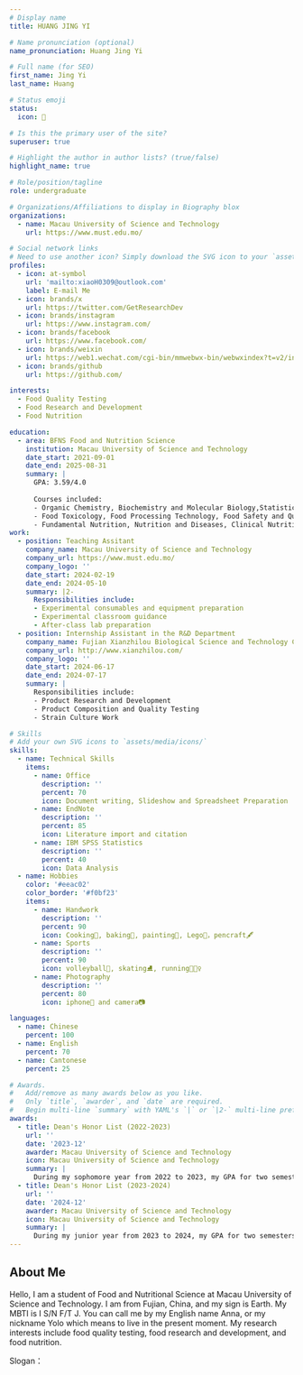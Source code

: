 ```yaml
---
# Display name
title: HUANG JING YI

# Name pronunciation (optional)
name_pronunciation: Huang Jing Yi

# Full name (for SEO)
first_name: Jing Yi
last_name: Huang

# Status emoji
status:
  icon: 🧊

# Is this the primary user of the site?
superuser: true

# Highlight the author in author lists? (true/false)
highlight_name: true

# Role/position/tagline
role: undergraduate

# Organizations/Affiliations to display in Biography blox
organizations:
  - name: Macau University of Science and Technology
    url: https://www.must.edu.mo/

# Social network links
# Need to use another icon? Simply download the SVG icon to your `assets/media/icons/` folder.
profiles:
  - icon: at-symbol
    url: 'mailto:xiaoH0309@outlook.com'
    label: E-mail Me
  - icon: brands/x
    url: https://twitter.com/GetResearchDev
  - icon: brands/instagram
    url: https://www.instagram.com/
  - icon: brands/facebook
    url: https://www.facebook.com/
  - icon: brands/weixin
    url: https://web1.wechat.com/cgi-bin/mmwebwx-bin/webwxindex?t=v2/index
  - icon: brands/github
    url: https://github.com/

interests:
  - Food Quality Testing
  - Food Research and Development
  - Food Nutrition

education:
  - area: BFNS Food and Nutrition Science
    institution: Macau University of Science and Technology
    date_start: 2021-09-01
    date_end: 2025-08-31
    summary: |
      GPA: 3.59/4.0
      
      Courses included:
      - Organic Chemistry, Biochemistry and Molecular Biology,Statistics
      - Food Toxicology, Food Processing Technology, Food Safety and Quality Control
      - Fundamental Nutrition, Nutrition and Diseases, Clinical Nutrition
work:
  - position: Teaching Assitant
    company_name: Macau University of Science and Technology
    company_url: https://www.must.edu.mo/
    company_logo: ''
    date_start: 2024-02-19
    date_end: 2024-05-10
    summary: |2-
      Responsibilities include:
      - Experimental consumables and equipment preparation
      - Experimental classroom guidance
      - After-class lab preparation
  - position: Internship Assistant in the R&D Department
    company_name: Fujian Xianzhilou Biological Science and Technology Co.Ltd
    company_url: http://www.xianzhilou.com/
    company_logo: ''
    date_start: 2024-06-17
    date_end: 2024-07-17
    summary: |
      Responsibilities include:
      - Product Research and Development
      - Product Composition and Quality Testing
      - Strain Culture Work

# Skills
# Add your own SVG icons to `assets/media/icons/`
skills:
  - name: Technical Skills
    items:
      - name: Office
        description: ''
        percent: 70
        icon: Document writing, Slideshow and Spreadsheet Preparation
      - name: EndNote
        description: ''
        percent: 85
        icon: Literature import and citation
      - name: IBM SPSS Statistics
        description: ''
        percent: 40
        icon: Data Analysis
  - name: Hobbies
    color: '#eeac02'
    color_border: '#f0bf23'
    items:
      - name: Handwork
        description: ''
        percent: 90
        icon: Cooking🥘, baking🥯, painting🎨, Lego🧩，pencraft🖋
      - name: Sports
        description: ''
        percent: 90
        icon: volleyball🏐️, skating⛸️, running🏃🏻‍♀️
      - name: Photography
        description: ''
        percent: 80
        icon: iphone📱 and camera📷

languages:
  - name: Chinese
    percent: 100
  - name: English
    percent: 70
  - name: Cantonese
    percent: 25

# Awards.
#   Add/remove as many awards below as you like.
#   Only `title`, `awarder`, and `date` are required.
#   Begin multi-line `summary` with YAML's `|` or `|2-` multi-line prefix and indent 2 spaces below.
awards:
  - title: Dean's Honor List (2022-2023)
    url: ''
    date: '2023-12'
    awarder: Macau University of Science and Technology
    icon: Macau University of Science and Technology
    summary: |
      During my sophomore year from 2022 to 2023, my GPA for two semesters exceeded 3.7, and I was selected into the “Dean’s Outstanding Student List” of the Faculty of Medicine of Macau University of Science and Technology.
  - title: Dean's Honor List (2023-2024)
    url: ''
    date: '2024-12'
    awarder: Macau University of Science and Technology
    icon: Macau University of Science and Technology
    summary: |
      During my junior year from 2023 to 2024, my GPA for two semesters was over 3.7, and I was ranked in the top ten of my grade, and was selected into the "Dean's Outstanding Student List" of the Faculty of Medicine of Macau University of Science and Technology.
---
```


## About Me

Hello, I am a student of Food and Nutritional Science at Macau University of Science and Technology. I am from Fujian, China, and my sign is Earth. My MBTI is I S/N F/T J. You can call me by my English name Anna, or my nickname Yolo which means to live in the present moment. My research interests include food quality testing, food research and development, and food nutrition.

Slogan：
